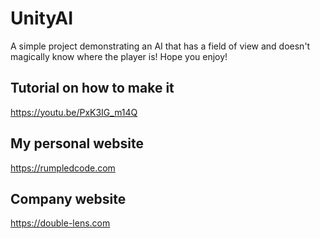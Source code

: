 # UnityAI

A simple project demonstrating an AI that has a field of view and doesn't magically know where the player is!
Hope you enjoy!

## Tutorial on how to make it
https://youtu.be/PxK3IG_m14Q


## My personal website
https://rumpledcode.com


## Company website
https://double-lens.com
